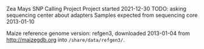 Zea Mays SNP Calling Project
Project started 2021-12-30
TODO: asking sequencing center about adapters
Samples expected from sequencing core 2013-01-10


Maize reference genome version: refgen3, downloaded 2013-01-04 from
http://maizegdb.org into `/share/data/refgen3/`.
